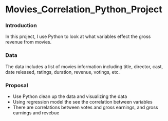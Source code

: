 # Movies_Correlation_Python_Project

### Introduction
In this project, I use Python to look at what variables effect the gross revenue from movies.

### Data

The data includes a list of movies information including title, director, cast, date released, ratings, duration, revenue, votings, etc. 

### Proposal

* Use Python clean up the data and visualizing the data
* Using regression model the see the correlation between variables
* There are correlations between votes and gross earnings, and gross earnings and revebue
